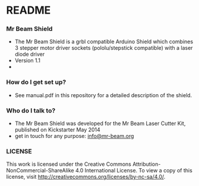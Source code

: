 # README #

### Mr Beam Shield ###

* The Mr Beam Shield is a grbl compatible Arduino Shield which combines 3 stepper motor driver sockets (pololu/stepstick compatible) with a laser diode driver 
* Version 1.1
* 

### How do I get set up? ###

* See manual.pdf in this repository for a detailed description of the shield.

### Who do I talk to? ###

* The Mr Beam Shield was developed for the Mr Beam Laser Cutter Kit, published on Kickstarter May 2014
* get in touch for any purpose: info@mr-beam.org

### LICENSE ###
This work is licensed under the Creative Commons Attribution-NonCommercial-ShareAlike 4.0 International License. 
To view a copy of this license, visit http://creativecommons.org/licenses/by-nc-sa/4.0/.